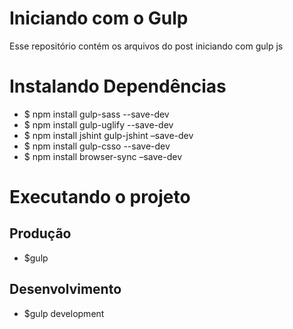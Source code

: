# Iniciando com o Gulp
Esse repositório contém os arquivos do post iniciando com gulp js

# Instalando Dependências

- $ npm install gulp-sass --save-dev
- $ npm install gulp-uglify --save-dev
- $ npm install jshint gulp-jshint –save-dev
- $ npm install gulp-csso --save-dev
- $ npm install browser-sync –save-dev

# Executando o projeto

Produção
----------
- $gulp

Desenvolvimento
------------------
- $gulp development
